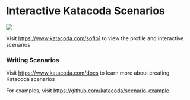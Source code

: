 # Interactive Katacoda Scenarios

[![](http://shields.katacoda.com/katacoda/soflo1/count.svg)](https://www.katacoda.com/soflo1 "Get your profile on Katacoda.com")

Visit https://www.katacoda.com/soflo1 to view the profile and interactive scenarios

### Writing Scenarios
Visit https://www.katacoda.com/docs to learn more about creating Katacoda scenarios

For examples, visit https://github.com/katacoda/scenario-example
